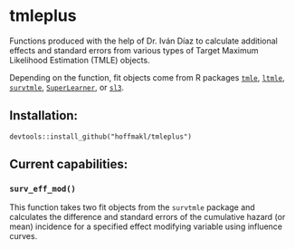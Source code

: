 # tmleplus

Functions produced with the help of Dr. Iván Díaz to calculate additional effects and standard errors from various types of Target Maximum Likelihood Estimation (TMLE) objects.

Depending on the function, fit objects come from R packages [`tmle`](https://cran.r-project.org/web/packages/tmle/tmle.pdf), [`ltmle`](https://cran.r-project.org/web/packages/ltmle/ltmle.pdf), [`survtmle`](https://cran.r-project.org/web/packages/survtmle/survtmle.pdf), [`SuperLearner`](https://cran.r-project.org/web/packages/SuperLearner/SuperLearner.pdf), or [`sl3`](https://github.com/tlverse/sl3).

## Installation:

```devtools::install_github("hoffmakl/tmleplus")```

## Current capabilities:

### `surv_eff_mod()`

This function takes two fit objects from the `survtmle` package and calculates the difference and standard errors of the cumulative hazard (or mean) incidence for a specified effect modifying variable using influence curves.

